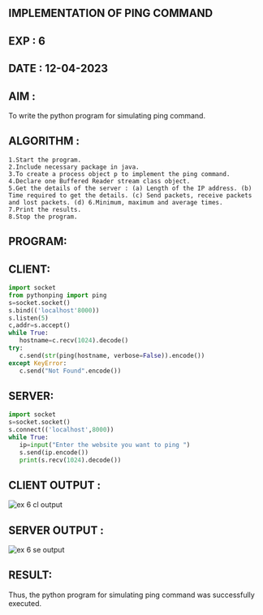 ## IMPLEMENTATION OF PING COMMAND
## EXP : 6
## DATE : 12-04-2023
## AIM :
To write the python program for simulating ping command.

## ALGORITHM :
```
1.Start the program.
2.Include necessary package in java.
3.To create a process object p to implement the ping command.
4.Declare one Buffered Reader stream class object.
5.Get the details of the server : (a) Length of the IP address. (b) Time required to get the details. (c) Send packets, receive packets and lost packets. (d) 6.Minimum, maximum and average times.
7.Print the results.
8.Stop the program.
```
## PROGRAM:
## CLIENT:
```python
import socket
from pythonping import ping
s=socket.socket()
s.bind(('localhost'8000))
s.listen(5)
c,addr=s.accept()
while True:
   hostname=c.recv(1024).decode()
try:
   c.send(str(ping(hostname, verbose=False)).encode())
except KeyError:
   c.send("Not Found".encode())
```   
## SERVER:
```python
import socket
s=socket.socket()
s.connect(('localhost',8000))
while True:
   ip=input("Enter the website you want to ping ")
   s.send(ip.encode())
   print(s.recv(1024).decode())
```   
## CLIENT OUTPUT :
![ex 6 cl output](https://github.com/MrSanthosh-dev/EX-6/assets/117916573/24327317-950e-47e3-adbd-1b13840168e7)


## SERVER OUTPUT :
![ex 6 se output](https://github.com/MrSanthosh-dev/EX-6/assets/117916573/50f69f86-44ee-45a1-b908-672d75bcadee)


## RESULT:
Thus, the python program for simulating ping command was successfully executed.
